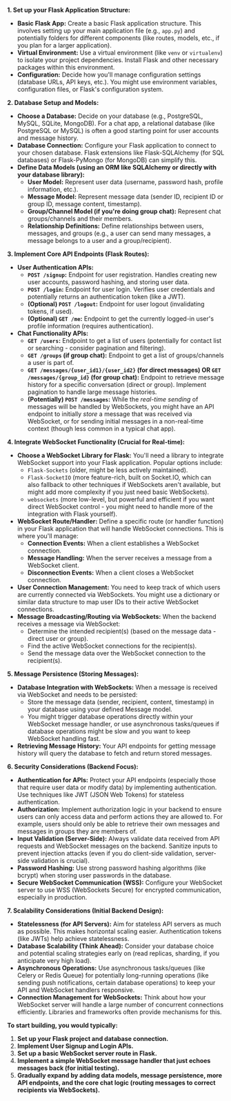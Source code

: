 **1. Set up your Flask Application Structure:**

*   **Basic Flask App:** Create a basic Flask application structure. This involves setting up your main application file (e.g., `app.py`) and potentially folders for different components (like routes, models, etc., if you plan for a larger application).
*   **Virtual Environment:**  Use a virtual environment (like `venv` or `virtualenv`) to isolate your project dependencies. Install Flask and other necessary packages within this environment.
*   **Configuration:** Decide how you'll manage configuration settings (database URLs, API keys, etc.).  You might use environment variables, configuration files, or Flask's configuration system.

**2. Database Setup and Models:**

*   **Choose a Database:** Decide on your database (e.g., PostgreSQL, MySQL, SQLite, MongoDB). For a chat app, a relational database (like PostgreSQL or MySQL) is often a good starting point for user accounts and message history.
*   **Database Connection:** Configure your Flask application to connect to your chosen database. Flask extensions like Flask-SQLAlchemy (for SQL databases) or Flask-PyMongo (for MongoDB) can simplify this.
*   **Define Data Models (using an ORM like SQLAlchemy or directly with your database library):**
    *   **User Model:**  Represent user data (username, password hash, profile information, etc.).
    *   **Message Model:** Represent message data (sender ID, recipient ID or group ID, message content, timestamp).
    *   **Group/Channel Model (if you're doing group chat):** Represent chat groups/channels and their members.
    *   **Relationship Definitions:** Define relationships between users, messages, and groups (e.g., a user can send many messages, a message belongs to a user and a group/recipient).

**3. Implement Core API Endpoints (Flask Routes):**

*   **User Authentication APIs:**
    *   **`POST /signup`:**  Endpoint for user registration.  Handles creating new user accounts, password hashing, and storing user data.
    *   **`POST /login`:** Endpoint for user login.  Verifies user credentials and potentially returns an authentication token (like a JWT).
    *   **(Optional) `POST /logout`:** Endpoint for user logout (invalidating tokens, if used).
    *   **(Optional) `GET /me`:** Endpoint to get the currently logged-in user's profile information (requires authentication).
*   **Chat Functionality APIs:**
    *   **`GET /users`:** Endpoint to get a list of users (potentially for contact list or searching - consider pagination and filtering).
    *   **`GET /groups` (if group chat):** Endpoint to get a list of groups/channels a user is part of.
    *   **`GET /messages/{user_id1}/{user_id2}` (for direct messages)  OR `GET /messages/{group_id}` (for group chat):** Endpoint to retrieve message history for a specific conversation (direct or group). Implement pagination to handle large message histories.
    *   **(Potentially) `POST /messages`:**  While the *real-time sending* of messages will be handled by WebSockets, you might have an API endpoint to initially *store* a message that was received via WebSocket, or for sending initial messages in a non-real-time context (though less common in a typical chat app).

**4. Integrate WebSocket Functionality (Crucial for Real-time):**

*   **Choose a WebSocket Library for Flask:**  You'll need a library to integrate WebSocket support into your Flask application. Popular options include:
    *   `Flask-Sockets` (older, might be less actively maintained).
    *   `Flask-SocketIO` (more feature-rich, built on Socket.IO, which can also fallback to other techniques if WebSockets aren't available, but might add more complexity if you just need basic WebSockets).
    *   `websockets` (more low-level, but powerful and efficient if you want direct WebSocket control - you might need to handle more of the integration with Flask yourself).
*   **WebSocket Route/Handler:** Define a specific route (or handler function) in your Flask application that will handle WebSocket connections. This is where you'll manage:
    *   **Connection Events:** When a client establishes a WebSocket connection.
    *   **Message Handling:** When the server receives a message from a WebSocket client.
    *   **Disconnection Events:** When a client closes a WebSocket connection.
*   **User Connection Management:**  You need to keep track of which users are currently connected via WebSockets.  You might use a dictionary or similar data structure to map user IDs to their active WebSocket connections.
*   **Message Broadcasting/Routing via WebSockets:** When the backend receives a message via WebSocket:
    *   Determine the intended recipient(s) (based on the message data - direct user or group).
    *   Find the active WebSocket connections for the recipient(s).
    *   Send the message data over the WebSocket connection to the recipient(s).

**5. Message Persistence (Storing Messages):**

*   **Database Integration with WebSockets:** When a message is received via WebSocket and needs to be persisted:
    *   Store the message data (sender, recipient, content, timestamp) in your database using your defined Message model.
    *   You might trigger database operations directly within your WebSocket message handler, or use asynchronous tasks/queues if database operations might be slow and you want to keep WebSocket handling fast.
*   **Retrieving Message History:** Your API endpoints for getting message history will query the database to fetch and return stored messages.

**6. Security Considerations (Backend Focus):**

*   **Authentication for APIs:** Protect your API endpoints (especially those that require user data or modify data) by implementing authentication. Use techniques like JWT (JSON Web Tokens) for stateless authentication.
*   **Authorization:**  Implement authorization logic in your backend to ensure users can only access data and perform actions they are allowed to. For example, users should only be able to retrieve their own messages and messages in groups they are members of.
*   **Input Validation (Server-Side):**  Always validate data received from API requests and WebSocket messages on the backend. Sanitize inputs to prevent injection attacks (even if you do client-side validation, server-side validation is crucial).
*   **Password Hashing:**  Use strong password hashing algorithms (like bcrypt) when storing user passwords in the database.
*   **Secure WebSocket Communication (WSS):**  Configure your WebSocket server to use WSS (WebSockets Secure) for encrypted communication, especially in production.

**7. Scalability Considerations (Initial Backend Design):**

*   **Statelessness (for API Servers):** Aim for stateless API servers as much as possible.  This makes horizontal scaling easier. Authentication tokens (like JWTs) help achieve statelessness.
*   **Database Scalability (Think Ahead):**  Consider your database choice and potential scaling strategies early on (read replicas, sharding, if you anticipate very high load).
*   **Asynchronous Operations:**  Use asynchronous tasks/queues (like Celery or Redis Queue) for potentially long-running operations (like sending push notifications, certain database operations) to keep your API and WebSocket handlers responsive.
*   **Connection Management for WebSockets:**  Think about how your WebSocket server will handle a large number of concurrent connections efficiently. Libraries and frameworks often provide mechanisms for this.

**To start building, you would typically:**

1.  **Set up your Flask project and database connection.**
2.  **Implement User Signup and Login APIs.**
3.  **Set up a basic WebSocket server route in Flask.**
4.  **Implement a simple WebSocket message handler that just echoes messages back (for initial testing).**
5.  **Gradually expand by adding data models, message persistence, more API endpoints, and the core chat logic (routing messages to correct recipients via WebSockets).**